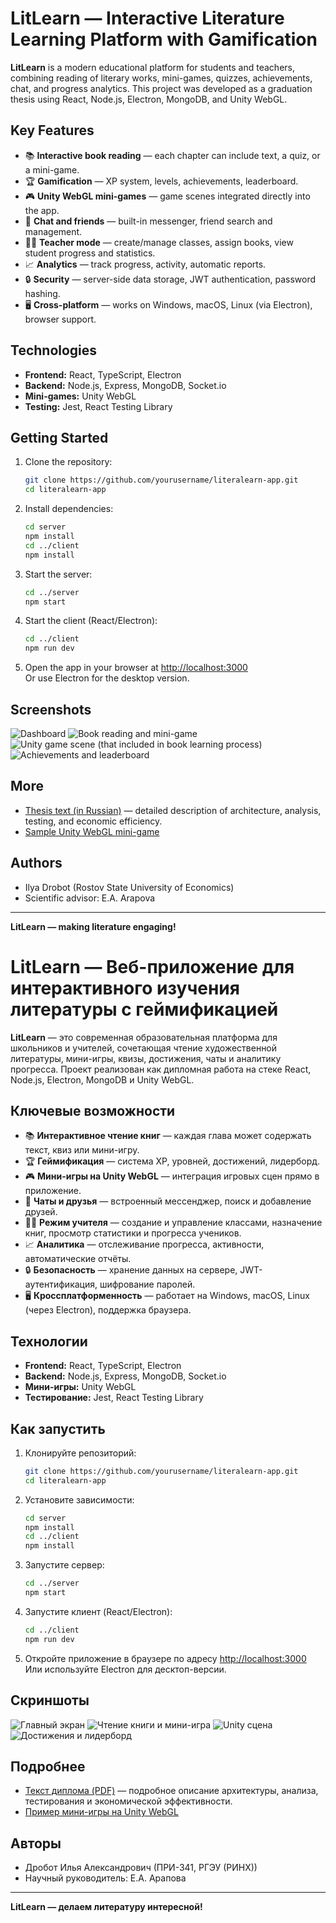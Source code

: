 # LitLearn — Interactive Literature Learning Platform with Gamification

**LitLearn** is a modern educational platform for students and teachers, combining reading of literary works, mini-games, quizzes, achievements, chat, and progress analytics. This project was developed as a graduation thesis using React, Node.js, Electron, MongoDB, and Unity WebGL.

## Key Features

- 📚 **Interactive book reading** — each chapter can include text, a quiz, or a mini-game.
- 🏆 **Gamification** — XP system, levels, achievements, leaderboard.
- 🎮 **Unity WebGL mini-games** — game scenes integrated directly into the app.
- 💬 **Chat and friends** — built-in messenger, friend search and management.
- 👩‍🏫 **Teacher mode** — create/manage classes, assign books, view student progress and statistics.
- 📈 **Analytics** — track progress, activity, automatic reports.
- 🔒 **Security** — server-side data storage, JWT authentication, password hashing.
- 🖥 **Cross-platform** — works on Windows, macOS, Linux (via Electron), browser support.

## Technologies

- **Frontend:** React, TypeScript, Electron
- **Backend:** Node.js, Express, MongoDB, Socket.io
- **Mini-games:** Unity WebGL
- **Testing:** Jest, React Testing Library

## Getting Started

1. Clone the repository:
   ```sh
   git clone https://github.com/yourusername/literalearn-app.git
   cd literalearn-app
   ```

2. Install dependencies:
   ```sh
   cd server
   npm install
   cd ../client
   npm install
   ```

3. Start the server:
   ```sh
   cd ../server
   npm start
   ```

4. Start the client (React/Electron):
   ```sh
   cd ../client
   npm run dev
   ```

5. Open the app in your browser at [http://localhost:3000](http://localhost:3000)  
   Or use Electron for the desktop version.

## Screenshots

![Dashboard](screenshots/dashboard.png)
![Book reading and mini-game](screenshots/bookreader.png)
![Unity game scene (that included in book learning process)](screenshots/unityscene.png)
![Achievements and leaderboard](screenshots/achievements.png)

## More

- [Thesis text (in Russian)](текст_диплома.txt) — detailed description of architecture, analysis, testing, and economic efficiency.
- [Sample Unity WebGL mini-game](client/public/unity/scene1/)

## Authors

- Ilya Drobot (Rostov State University of Economics)
- Scientific advisor: E.A. Arapova

---

**LitLearn — making literature engaging!**

# LitLearn — Веб-приложение для интерактивного изучения литературы с геймификацией

**LitLearn** — это современная образовательная платформа для школьников и учителей, сочетающая чтение художественной литературы, мини-игры, квизы, достижения, чаты и аналитику прогресса. Проект реализован как дипломная работа на стеке React, Node.js, Electron, MongoDB и Unity WebGL.

## Ключевые возможности

- 📚 **Интерактивное чтение книг** — каждая глава может содержать текст, квиз или мини-игру.
- 🏆 **Геймификация** — система XP, уровней, достижений, лидерборд.
- 🎮 **Мини-игры на Unity WebGL** — интеграция игровых сцен прямо в приложение.
- 💬 **Чаты и друзья** — встроенный мессенджер, поиск и добавление друзей.
- 👩‍🏫 **Режим учителя** — создание и управление классами, назначение книг, просмотр статистики и прогресса учеников.
- 📈 **Аналитика** — отслеживание прогресса, активности, автоматические отчёты.
- 🔒 **Безопасность** — хранение данных на сервере, JWT-аутентификация, шифрование паролей.
- 🖥 **Кроссплатформенность** — работает на Windows, macOS, Linux (через Electron), поддержка браузера.

## Технологии

- **Frontend:** React, TypeScript, Electron
- **Backend:** Node.js, Express, MongoDB, Socket.io
- **Мини-игры:** Unity WebGL
- **Тестирование:** Jest, React Testing Library

## Как запустить

1. Клонируйте репозиторий:
   ```sh
   git clone https://github.com/yourusername/literalearn-app.git
   cd literalearn-app
   ```

2. Установите зависимости:
   ```sh
   cd server
   npm install
   cd ../client
   npm install
   ```

3. Запустите сервер:
   ```sh
   cd ../server
   npm start
   ```

4. Запустите клиент (React/Electron):
   ```sh
   cd ../client
   npm run dev
   ```

5. Откройте приложение в браузере по адресу [http://localhost:3000](http://localhost:3000)  
   Или используйте Electron для десктоп-версии.

## Скриншоты

![Главный экран](screenshots/dashboard.png)
![Чтение книги и мини-игра](screenshots/bookreader.png)
![Unity сцена](screenshots/unityscene.png)
![Достижения и лидерборд](screenshots/achievements.png)

## Подробнее

- [Текст диплома (PDF)](текст_диплома.txt) — подробное описание архитектуры, анализа, тестирования и экономической эффективности.
- [Пример мини-игры на Unity WebGL](client/public/unity/scene1/)

## Авторы

- Дробот Илья Александрович (ПРИ-341, РГЭУ (РИНХ))
- Научный руководитель: Е.А. Арапова

---

**LitLearn — делаем литературу интересной!**
